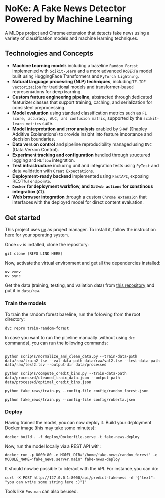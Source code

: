 # NoKe: A Fake News Detector Powered by Machine Learning 

A MLOps project and Chrome extension that detects fake news using a variety of classification models and machine learning techniques.

## Technologies and Concepts

* **Machine Learning models** including a baseline `Random Forest` implemented with `Scikit-learn` and a more advanced `RoBERTa` model built using HuggingFace Transformers and `PyTorch Lightning`.
* **Natural language processing (NLP) techniques**, including `TF-IDF vectorization` for traditional models and transformer-based representations for deep learning.
* **Custom feature engineering pipeline**, abstracted through dedicated featurizer classes that support training, caching, and serialization for consistent preprocessing.
* **Model evaluation** using standard classification metrics such as `F1 score, accuracy, AUC, and confusion matrix`, supported by the `scikit-learn metrics` suite.
* **Model interpretation and error analysis** enabled by `SHAP` (Shapley Additive Explanations) to provide insight into feature importance and decision boundaries.
* **Data version control** and pipeline reproducibility managed using `DVC` (Data Version Control).
* **Experiment tracking and configuration** handled through structured logging and `MLflow` integration.
* **Test infrastructure** including unit and integration tests using `PyTest` and data validation with `Great Expectations`.
* **Deployment-ready backend** implemented using `FastAPI`, exposing RESTful endpoints.
* **`Docker` for deployment workflow, and `GitHub actions` for constinous integration (`CI`)**.
* **Web browser integration** through a custom `Chrome extension` that interfaces with the deployed model for direct content evaluation.

## Get started
This project uses [uv](https://docs.astral.sh/uv/) as project manager. To install it, follow the instruction [here](https://docs.astral.sh/uv/getting-started/installation/) for your operating system.

Once `uv` is installed, clone the repository:
```
git clone [REPO LINK HERE]
```

Now, activate the virtual environment and get all the dependencies installed: 
```
uv venv
uv sync
```

Get the data (training, testing, and valiation data) from [this repository](https://github.com/Tariq60/LIAR-PLUS/tree/master/dataset/tsv) and put it in `data/raw`.

### Train the models

To train the random forest baseline, run the following from the root directory:
```
dvc repro train-random-forest
```

In case you want to run the pipeline manually (without using `dvc` commands), you can run the following commands:
```

python scripts/normalize_and_clean_data.py --train-data-path data/raw/train2 tsv --val-data-path data/raw/val2.tsv --test-data-path data/raw/test2.tsv --output-dir data/processed

python scripts/compute_credit_bins.py --train-data-path data/processed/cleaned_train_data.json --output-path data/processed/optimal_credit_bins.json

python fake_news/train.py --config-file config/random_forest.json

python fake_news/train.py --config-file config/roberta.json
```

### Deploy

Having trained the model, you can now deploy it. Build your deployment Docker image (this may take some minutes):
```
docker build . -f deploy/Dockerfile.serve -t fake-news-deploy
```

Now, run the model locally via a REST API with:
```
docker run -p 8000:80 -e MODEL_DIR="/home/fake-news/random_forest" -e MODULE_NAME="fake_news.server.main" fake-news-deploy
```

It should now be possible to interact with the API. For instance, you can do:
```
curl -X POST http://127.0.0.1:8000/api/predict-fakeness -d '{"text": "you can write some string here :)"}'
```
Tools like `Postman` can also be used.
